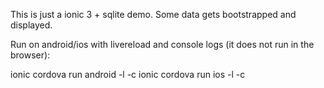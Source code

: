 This is just a ionic 3 + sqlite demo. Some data gets bootstrapped and displayed.

Run on android/ios with livereload and console logs (it does not run in the browser):

ionic cordova run android -l -c
ionic cordova run ios -l -c 

